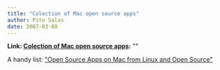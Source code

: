 ```yaml
---
title: "Colection of Mac open source apps"
author: Pito Salas
date: 2007-03-08
---
```


**Link: [Colection of Mac open source apps](None):** ""

A handy list: ["Open Source Apps on Mac from Linux and Open
Source"](<http://linux.wordpress.com/open-source-apps-on-mac/>)


